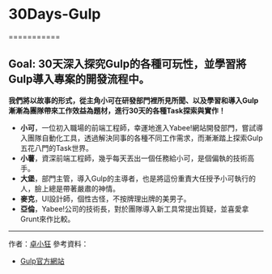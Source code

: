# 30Days-Gulp
===========
## Goal: 30天深入探究Gulp的各種可玩性，並學習將Gulp導入專案的開發流程中。

**我們將以故事的形式，從主角小可在研發部門裡所見所聞、以及學習和導入Gulp漸漸為團隊帶來工作效益為題材，進行30天的各種Task探索與實作！**

- **小可**，一位初入職場的前端工程師，幸運地進入Yabee!網站開發部門，嘗試導入團隊自動化工具，透過解決同事的各種不同工作需求，而漸漸踏上探索Gulp五花八門的Task世界。
- **小薯**，資深前端工程師，幾乎每天丟出一個任務給小可，是個偏執的技術高手。
- **大堡**，部門主管，導入Gulp的主導者，也是將這份重責大任授予小可執行的人，臉上總是帶著嚴肅的神情。
- **麥克**，UI設計師，個性古怪，不按牌理出牌的美男子。
- **亞倫**，Yabee!公司的技術長，對於團隊導入新工具常提出質疑，並喜愛拿Grunt來作比較。
---------------------------------------------------
作者：[卓小狂][linkAuthor]
參考資料：
- [Gulp官方網站][linkGulpOfficial]

[linkGulpOfficial]: http://gulpjs.com/ "Gulp官方網站"
[linkAuthor]: http://aaronchuo.cc/ "AaronChuo"
